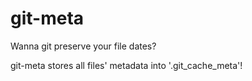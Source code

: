 # git-meta

Wanna git preserve your file dates?

git-meta stores all files' metadata into '.git_cache_meta'!
